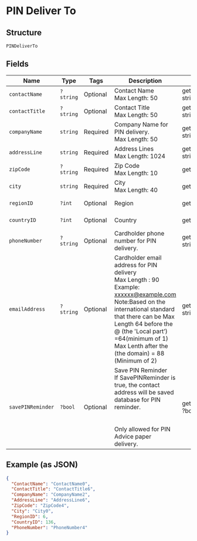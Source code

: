 
# PIN Deliver To

## Structure

`PINDeliverTo`

## Fields

| Name | Type | Tags | Description | Getter | Setter |
|  --- | --- | --- | --- | --- | --- |
| `contactName` | `?string` | Optional | Contact Name<br>Max Length: 50 | getContactName(): ?string | setContactName(?string contactName): void |
| `contactTitle` | `?string` | Optional | Contact Title<br>Max Length: 50 | getContactTitle(): ?string | setContactTitle(?string contactTitle): void |
| `companyName` | `string` | Required | Company Name for PIN delivery.<br>Max Length: 50 | getCompanyName(): string | setCompanyName(string companyName): void |
| `addressLine` | `string` | Required | Address Lines<br>Max Length: 1024 | getAddressLine(): string | setAddressLine(string addressLine): void |
| `zipCode` | `?string` | Required | Zip Code<br>Max Length: 10 | getZipCode(): ?string | setZipCode(?string zipCode): void |
| `city` | `string` | Required | City<br>Max Length: 40 | getCity(): string | setCity(string city): void |
| `regionID` | `?int` | Optional | Region | getRegionID(): ?int | setRegionID(?int regionID): void |
| `countryID` | `?int` | Optional | Country | getCountryID(): ?int | setCountryID(?int countryID): void |
| `phoneNumber` | `?string` | Optional | Cardholder phone number for PIN delivery. | getPhoneNumber(): ?string | setPhoneNumber(?string phoneNumber): void |
| `emailAddress` | `?string` | Optional | Cardholder email address for PIN delivery<br>Max Length : 90<br>Example: xxxxxx@example.com <br/>Note:Based on the international standard that there can be Max Length 64 before the @ (the 'Local part’) =64(minimum of 1) Max Lenth after the (the domain) = 88 (Minimum of 2) | getEmailAddress(): ?string | setEmailAddress(?string emailAddress): void |
| `savePINReminder` | `?bool` | Optional | Save PIN Reminder<br>If SavePINReminder is true, the contact address will be saved database for PIN reminder.<br><br><br/>Only allowed for PIN Advice paper delivery. | getSavePINReminder(): ?bool | setSavePINReminder(?bool savePINReminder): void |

## Example (as JSON)

```json
{
  "ContactName": "ContactName0",
  "ContactTitle": "ContactTitle6",
  "CompanyName": "CompanyName2",
  "AddressLine": "AddressLine6",
  "ZipCode": "ZipCode4",
  "City": "City0",
  "RegionID": 6,
  "CountryID": 136,
  "PhoneNumber": "PhoneNumber4"
}
```

